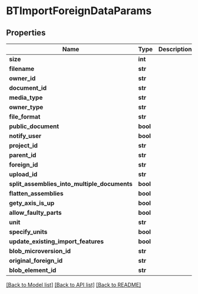 # BTImportForeignDataParams

## Properties
Name | Type | Description | Notes
------------ | ------------- | ------------- | -------------
**size** | **int** |  | [optional] 
**filename** | **str** |  | [optional] 
**owner_id** | **str** |  | [optional] 
**document_id** | **str** |  | [optional] 
**media_type** | **str** |  | [optional] 
**owner_type** | **str** |  | [optional] 
**file_format** | **str** |  | [optional] 
**public_document** | **bool** |  | [optional] 
**notify_user** | **bool** |  | [optional] 
**project_id** | **str** |  | [optional] 
**parent_id** | **str** |  | [optional] 
**foreign_id** | **str** |  | [optional] 
**upload_id** | **str** |  | [optional] 
**split_assemblies_into_multiple_documents** | **bool** |  | [optional] 
**flatten_assemblies** | **bool** |  | [optional] 
**gety_axis_is_up** | **bool** |  | [optional] 
**allow_faulty_parts** | **bool** |  | [optional] 
**unit** | **str** |  | [optional] 
**specify_units** | **bool** |  | [optional] 
**update_existing_import_features** | **bool** |  | [optional] 
**blob_microversion_id** | **str** |  | [optional] 
**original_foreign_id** | **str** |  | [optional] 
**blob_element_id** | **str** |  | [optional] 

[[Back to Model list]](../README.md#documentation-for-models) [[Back to API list]](../README.md#documentation-for-api-endpoints) [[Back to README]](../README.md)



